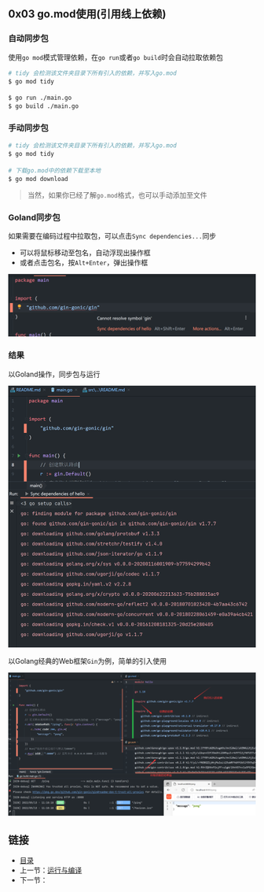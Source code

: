 ## 0x03 go.mod使用(引用线上依赖)


### 自动同步包

使用`go mod`模式管理依赖，在`go run`或者`go build`时会自动拉取依赖包
```bash
# tidy 会检测该文件夹目录下所有引入的依赖，并写入go.mod
$ go mod tidy

$ go run ./main.go
$ go build ./main.go
```


### 手动同步包

```bash
# tidy 会检测该文件夹目录下所有引入的依赖，并写入go.mod
$ go mod tidy

# 下载go.mod中的依赖下载至本地
$ go mod download
```

> 当然，如果你已经了解`go.mod`格式，也可以手动添加至文件


### Goland同步包

如果需要在编码过程中拉取包，可以点击`Sync dependencies...`同步

- 可以将鼠标移动至包名，自动浮现出操作框
- 或者点击包名，按`Alt+Enter`，弹出操作框

![](../../../static/day001/0x04_1.png)



### 结果

以Goland操作，同步包与运行

![](../../../static/day001/0x04_2.png)

以Golang经典的Web框架`Gin`为例，简单的引入使用  

![](../../../static/day001/0x04_3.png)


## 链接

- [目录](../../../README.md)
- 上一节：[运行与编译](../0x03%20go.mod使用(引用本地依赖))
- 下一节：



